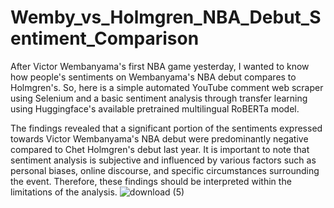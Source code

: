 # Wemby_vs_Holmgren_NBA_Debut_Sentiment_Comparison

After Victor Wembanyama's first NBA game yesterday, I wanted to know how people's sentiments on Wembanyama's NBA debut compares to Holmgren's. So, here is a simple automated YouTube comment web scraper using Selenium and a basic sentiment analysis through transfer learning using Huggingface's available pretrained multilingual RoBERTa model. 

The findings revealed that a significant portion of the sentiments expressed towards Victor Wembanyama's NBA debut were predominantly negative compared to Chet Holmgren's debut last year. It is important to note that sentiment analysis is subjective and influenced by various factors such as personal biases, online discourse, and specific circumstances surrounding the event. Therefore, these findings should be interpreted within the limitations of the analysis.
![download (5)](https://github.com/cielo112/Wemby_vs_Holmgren_NBA_Debut_Sentiment_Comparison/assets/113077476/52b2f32f-71db-4f2b-a62e-7355f1c31d35)

